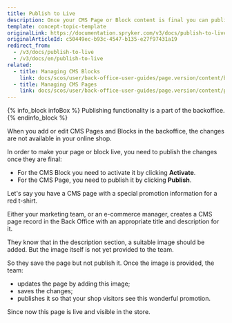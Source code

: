 ```yaml
---
title: Publish to Live
description: Once your CMS Page or Block content is final you can publish it to your shop website with a single click.
template: concept-topic-template
originalLink: https://documentation.spryker.com/v3/docs/publish-to-live
originalArticleId: c50449ec-b93c-4547-b135-e27f97431a19
redirect_from:
  - /v3/docs/publish-to-live
  - /v3/docs/en/publish-to-live
related:
  - title: Managing CMS Blocks
    link: docs/scos/user/back-office-user-guides/page.version/content/blocks/managing-cms-blocks.html
  - title: Managing CMS Pages
    link: docs/scos/user/back-office-user-guides/page.version/content/pages/managing-cms-pages.html
---
```


{% info_block infoBox %}
Publishing functionality is a part of the backoffice.
{% endinfo_block %}

When you add or edit CMS Pages and Blocks in the backoffice, the changes are not available in your online shop.

In order to make your page or block live, you need to publish the changes once they are final:

* For the CMS Block you need to activate it by clicking **Activate**.
* For the CMS Page, you need to publish it by clicking **Publish**.

<!-- ../../resources/images/cms/publish-to-live.gif -->

Let's say you have a CMS page with a special promotion information for a red t-shirt.

Either your marketing team, or an e-commerce manager, creates a CMS page record in the Back Office with an appropriate title and description for it.

They know that in the description section, a suitable image should be added. But the image itself is not yet provided to the team.

So they save the page but not publish it. Once the image is provided, the team:

* updates the page by adding this image;
* saves the changes;
* publishes it so that your shop visitors see this wonderful promotion.

Since now this page is live and visible in the store.
